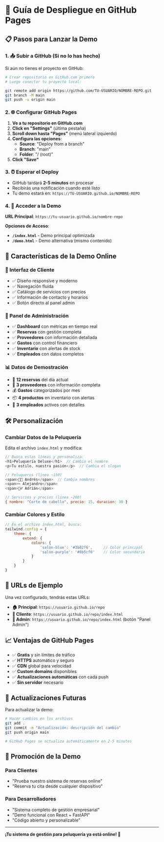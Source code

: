# 🚀 Guía de Despliegue en GitHub Pages

## 📋 **Pasos para Lanzar la Demo**

### **1. 📤 Subir a GitHub (Si no lo has hecho)**

Si aún no tienes el proyecto en GitHub:

```bash
# Crear repositorio en GitHub.com primero
# Luego conectar tu proyecto local:

git remote add origin https://github.com/TU-USUARIO/NOMBRE-REPO.git
git branch -M main
git push -u origin main
```

### **2. 🌐 Configurar GitHub Pages**

1. **Ve a tu repositorio en GitHub.com**
2. **Click en "Settings"** (última pestaña)
3. **Scroll down hasta "Pages"** (menú lateral izquierdo)
4. **Configura las opciones**:
   - **Source**: "Deploy from a branch"
   - **Branch**: "main"
   - **Folder**: "/ (root)"
5. **Click "Save"**

### **3. ⏰ Esperar el Deploy**

- GitHub tardará **2-5 minutos** en procesar
- Recibirás una notificación cuando esté listo
- Tu demo estará en: `https://TU-USUARIO.github.io/NOMBRE-REPO`

### **4. 📱 Acceder a la Demo**

**URL Principal**: `https://tu-usuario.github.io/nombre-repo`

**Opciones de Acceso**:
- **`/index.html`** - Demo principal optimizada
- **`/demo.html`** - Demo alternativa (mismo contenido)

## 🎯 **Características de la Demo Online**

### **🎨 Interfaz de Cliente**
- ✅ Diseño responsive y moderno
- ✅ Navegación fluida
- ✅ Catálogo de servicios con precios
- ✅ Información de contacto y horarios
- ✅ Botón directo al panel admin

### **🔧 Panel de Administración**
- ✅ **Dashboard** con métricas en tiempo real
- ✅ **Reservas** con gestión completa
- ✅ **Proveedores** con información detallada
- ✅ **Gastos** con control financiero
- ✅ **Inventario** con alertas de stock
- ✅ **Empleados** con datos completos

### **📊 Datos de Demostración**
- 📅 **12 reservas** del día actual
- 🏢 **3 proveedores** con información completa
- 💰 **Gastos** categorizados por mes
- 📦 **4 productos** en inventario con alertas
- 👥 **3 empleados** activos con detalles

## 🛠 **Personalización**

### **Cambiar Datos de la Peluquería**
Edita el archivo `index.html` y modifica:

```javascript
// Busca estas líneas y personaliza:
<h1>Peluquería Deluxe</h1>  // Cambia el nombre
<p>Tu estilo, nuestra pasión</p>  // Cambia el slogan

// Peluqueros (línea ~150)
<span>👨‍🦲 Andrés</span>  // Cambia nombres
<span>✂️ Alejandro</span>
<span>💇‍♂️ Adrián</span>

// Servicios y precios (línea ~200)
{ nombre: "Corte de cabello", precio: 15, duracion: 30 }
```

### **Cambiar Colores y Estilo**
```javascript
// En el archivo index.html, busca:
tailwind.config = {
    theme: {
        extend: {
            colors: {
                'salon-blue': '#3b82f6',     // Color principal
                'salon-purple': '#8b5cf6'    // Color secundario
            }
        }
    }
}
```

## 🔗 **URLs de Ejemplo**

Una vez configurado, tendrás estas URLs:

- **🏠 Principal**: `https://usuario.github.io/repo`
- **📱 Cliente**: `https://usuario.github.io/repo/index.html`
- **🔧 Admin**: `https://usuario.github.io/repo/index.html` (botón "Panel Admin")

## 📈 **Ventajas de GitHub Pages**

- ✅ **Gratis** y sin límites de tráfico
- ✅ **HTTPS** automático y seguro
- ✅ **CDN** global para velocidad
- ✅ **Custom domains** disponibles
- ✅ **Actualizaciones automáticas** con cada push
- ✅ **Sin servidor** necesario

## 🚀 **Actualizaciones Futuras**

Para actualizar la demo:

```bash
# Hacer cambios en los archivos
git add .
git commit -m "Actualización: descripción del cambio"
git push origin main

# GitHub Pages se actualiza automáticamente en 2-5 minutos
```

## 🎯 **Promoción de la Demo**

### **Para Clientes**
- "Prueba nuestro sistema de reservas online"
- "Reserva tu cita desde cualquier dispositivo"

### **Para Desarrolladores**
- "Sistema completo de gestión empresarial"
- "Demo funcional con React + FastAPI"
- "Código abierto y personalizable"

---

**¡Tu sistema de gestión para peluquería ya está online! 🎉**
